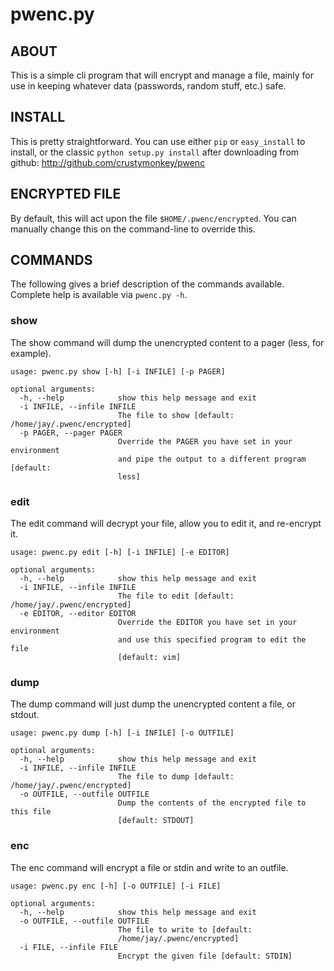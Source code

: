 # pwenc.py #

## ABOUT ##
This is a simple cli program that will encrypt and manage a file, mainly for
use in keeping whatever data (passwords, random stuff, etc.) safe.

## INSTALL ##
This is pretty straightforward.  You can use either `pip` or `easy_install` to
install, or the classic `python setup.py install` after downloading from
github: http://github.com/crustymonkey/pwenc

## ENCRYPTED FILE ##
By default, this will act upon the file `$HOME/.pwenc/encrypted`.  You
can manually change this on the command-line to override this.

## COMMANDS ## 
The following gives a brief description of the commands available.  Complete
help is available via `pwenc.py -h`.

### show ###
The show command will dump the unencrypted content to a pager (less, for
example).

```
usage: pwenc.py show [-h] [-i INFILE] [-p PAGER]

optional arguments:
  -h, --help            show this help message and exit
  -i INFILE, --infile INFILE
                        The file to show [default: /home/jay/.pwenc/encrypted]
  -p PAGER, --pager PAGER
                        Override the PAGER you have set in your environment
                        and pipe the output to a different program [default:
                        less]
```

### edit ###
The edit command will decrypt your file, allow you to edit it, and re-encrypt
it.

```
usage: pwenc.py edit [-h] [-i INFILE] [-e EDITOR]

optional arguments:
  -h, --help            show this help message and exit
  -i INFILE, --infile INFILE
                        The file to edit [default: /home/jay/.pwenc/encrypted]
  -e EDITOR, --editor EDITOR
                        Override the EDITOR you have set in your environment
                        and use this specified program to edit the file
                        [default: vim]
```

### dump ###
The dump command will just dump the unencrypted content a file, or stdout.

```
usage: pwenc.py dump [-h] [-i INFILE] [-o OUTFILE]

optional arguments:
  -h, --help            show this help message and exit
  -i INFILE, --infile INFILE
                        The file to dump [default: /home/jay/.pwenc/encrypted]
  -o OUTFILE, --outfile OUTFILE
                        Dump the contents of the encrypted file to this file
                        [default: STDOUT]
```

### enc ###
The enc command will encrypt a file or stdin and write to an outfile.

```
usage: pwenc.py enc [-h] [-o OUTFILE] [-i FILE]

optional arguments:
  -h, --help            show this help message and exit
  -o OUTFILE, --outfile OUTFILE
                        The file to write to [default:
                        /home/jay/.pwenc/encrypted]
  -i FILE, --infile FILE
                        Encrypt the given file [default: STDIN]
```
